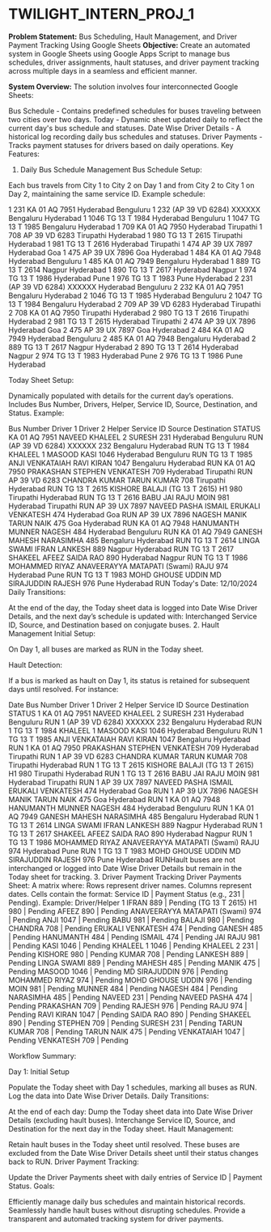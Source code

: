 # TWILIGHT_INTERN_PROJ_1

**Problem Statement:** Bus Scheduling, Hault Management, and Driver Payment Tracking Using Google Sheets
**Objective:** Create an automated system in Google Sheets using Google Apps Script to manage bus schedules, driver assignments, hault statuses, and driver payment tracking across multiple days in a seamless and efficient manner.

**System Overview:** The solution involves four interconnected Google Sheets:

Bus Schedule - Contains predefined schedules for buses traveling between two cities over two days.
Today - Dynamic sheet updated daily to reflect the current day's bus schedule and statuses.
Date Wise Driver Details - A historical log recording daily bus schedules and statuses.
Driver Payments - Tracks payment statuses for drivers based on daily operations.
Key Features:

1. Daily Bus Schedule Management
Bus Schedule Setup:

Each bus travels from City 1 to City 2 on Day 1 and from City 2 to City 1 on Day 2, maintaining the same service ID.
Example schedule:

1	231	KA 01 AQ 7951	Hyderabad	Benguluru
1	232	(AP 39 VD 6284) XXXXXX	Bengaluru	Hyderabad
1	1046	TG 13 T 1984	Hyderabad	Benguluru
1	1047	TG 13 T 1985	Bengaluru	Hyderabad
1	709	 KA 01 AQ 7950	Hyderabad	Tirupathi
1	708	AP 39 VD 6283	Tirupathi	Hyderabad
1	980	TG 13 T 2615	Tirupathi	Hyderabad
1	981	TG 13 T 2616	Hyderabad	Tirupathi
1	474	AP 39 UX 7897	Hyderabad	Goa
1	475	AP 39 UX 7896	Goa	Hyderabad
1	484	KA 01 AQ 7948	Hyderabad	Benguluru
1	485	KA 01 AQ 7949	Bengaluru	Hyderabad
1	889	TG 13 T 2614	Nagpur 	Hyderabad
1	890	TG 13 T 2617	Hyderabad	Nagpur
1	974	TG 13 T 1986	Hyderabad	Pune
1	976	TG 13 T 1983	Pune	Hyderabad
2	231	(AP 39 VD 6284) XXXXXX	Hyderabad	Benguluru
2	232	KA 01 AQ 7951	Bengaluru	Hyderabad
2	1046	TG 13 T 1985	Hyderabad	Benguluru
2	1047	TG 13 T 1984	Bengaluru	Hyderabad
2	709	AP 39 VD 6283	Hyderabad	Tirupathi
2	708	 KA 01 AQ 7950	Tirupathi	Hyderabad
2	980	TG 13 T 2616	Tirupathi	Hyderabad
2	981	TG 13 T 2615	Hyderabad	Tirupathi
2	474	AP 39 UX 7896	Hyderabad	Goa
2	475	AP 39 UX 7897	Goa	Hyderabad
2	484	KA 01 AQ 7949	Hyderabad	Benguluru
2	485	KA 01 AQ 7948	Bengaluru	Hyderabad
2	889	TG 13 T 2617	Nagpur 	Hyderabad
2	890	TG 13 T 2614	Hyderabad	Nagpur
2	974	TG 13 T 1983	Hyderabad	Pune
2	976	TG 13 T 1986	Pune	Hyderabad


Today Sheet Setup:

Dynamically populated with details for the current day’s operations.
Includes Bus Number, Drivers, Helper, Service ID, Source, Destination, and Status.
Example:

Bus Number	Driver 1	Driver 2	Helper	Service ID	Source	Destination	STATUS
KA 01 AQ 7951	NAVEED	KHALEEL 2	SURESH	231	Hyderabad	Benguluru	RUN
(AP 39 VD 6284) XXXXXX				232	Bengaluru	Hyderabad	RUN
TG 13 T 1984	KHALEEL 1	MASOOD	KASI	1046	Hyderabad	Benguluru	RUN
TG 13 T 1985	ANJI	VENKATAIAH	RAVI KIRAN	1047	Bengaluru	Hyderabad	RUN
 KA 01 AQ 7950	PRAKASHAN	STEPHEN	VENKATESH	709	Hyderabad	Tirupathi	RUN
AP 39 VD 6283	CHANDRA	KUMAR	TARUN KUMAR	708	Tirupathi	Hyderabad	RUN
TG 13 T 2615	KISHORE	BALAJI	(TG 13 T 2615) H1	980	Tirupathi	Hyderabad	RUN
TG 13 T 2616	BABU	JAI RAJU	MOIN	981	Hyderabad	Tirupathi	RUN
AP 39 UX 7897	NAVEED PASHA 	ISMAIL	ERUKALI VENKATESH	474	Hyderabad	Goa	RUN
AP 39 UX 7896	NAGESH	MANIK	TARUN NAIK	475	Goa	Hyderabad	RUN
KA 01 AQ 7948	HANUMANTH	MUNNER	NAGESH	484	Hyderabad	Benguluru	RUN
KA 01 AQ 7949	GANESH	MAHESH	NARASIMHA	485	Bengaluru	Hyderabad	RUN
TG 13 T 2614	LINGA SWAMI 	 IFRAN 	LANKESH	889	Nagpur 	Hyderabad	RUN
TG 13 T 2617	SHAKEEL	AFEEZ	SAIDA RAO	890	Hyderabad	Nagpur	RUN
TG 13 T 1986	MOHAMMED RIYAZ	ANAVEERAYYA MATAPATI (Swami)	RAJU	974	Hyderabad	Pune	RUN
TG 13 T 1983	MOHD GHOUSE UDDIN	MD SIRAJUDDIN	RAJESH	976	Pune	Hyderabad	RUN
Today's Date: 12/10/2024							
Daily Transitions:

At the end of the day, the Today sheet data is logged into Date Wise Driver Details, and the next day’s schedule is updated with:
Interchanged Service ID, Source, and Destination based on conjugate buses.
2. Hault Management
Initial Setup:

On Day 1, all buses are marked as RUN in the Today sheet.

Hault Detection:

If a bus is marked as hault on Day 1, its status is retained for subsequent days until resolved. For instance:

Date	Bus Number	Driver 1	Driver 2	Helper	Service ID	Source	Destination	STATUS
1	KA 01 AQ 7951	NAVEED	KHALEEL 2	SURESH	231	Hyderabad	Benguluru	RUN
1	(AP 39 VD 6284) XXXXXX				232	Bengaluru	Hyderabad	RUN
1	TG 13 T 1984	KHALEEL 1	MASOOD	KASI	1046	Hyderabad	Benguluru	RUN
1	TG 13 T 1985	ANJI	VENKATAIAH	RAVI KIRAN	1047	Bengaluru	Hyderabad	RUN
1	 KA 01 AQ 7950	PRAKASHAN	STEPHEN	VENKATESH	709	Hyderabad	Tirupathi	RUN
1	AP 39 VD 6283	CHANDRA	KUMAR	TARUN KUMAR	708	Tirupathi	Hyderabad	RUN
1	TG 13 T 2615	KISHORE	BALAJI	(TG 13 T 2615) H1	980	Tirupathi	Hyderabad	RUN
1	TG 13 T 2616	BABU	JAI RAJU	MOIN	981	Hyderabad	Tirupathi	RUN
1	AP 39 UX 7897	NAVEED PASHA 	ISMAIL	ERUKALI VENKATESH	474	Hyderabad	Goa	RUN
1	AP 39 UX 7896	NAGESH	MANIK	TARUN NAIK	475	Goa	Hyderabad	RUN
1	KA 01 AQ 7948	HANUMANTH	MUNNER	NAGESH	484	Hyderabad	Benguluru	RUN
1	KA 01 AQ 7949	GANESH	MAHESH	NARASIMHA	485	Bengaluru	Hyderabad	RUN
1	TG 13 T 2614	LINGA SWAMI 	 IFRAN 	LANKESH	889	Nagpur 	Hyderabad	RUN
1	TG 13 T 2617	SHAKEEL	AFEEZ	SAIDA RAO	890	Hyderabad	Nagpur	RUN
1	TG 13 T 1986	MOHAMMED RIYAZ	ANAVEERAYYA MATAPATI (Swami)	RAJU	974	Hyderabad	Pune	RUN
1	TG 13 T 1983	MOHD GHOUSE UDDIN	MD SIRAJUDDIN	RAJESH	976	Pune	Hyderabad	RUNHault buses are not interchanged or logged into Date Wise Driver Details but remain in the Today sheet for tracking.
3. Driver Payment Tracking
Driver Payments Sheet:
A matrix where:
Rows represent driver names.
Columns represent dates.
Cells contain the format: Service ID | Payment Status (e.g., 231 | Pending).
Example:
Driver/Helper	1
 IFRAN 	889 | Pending
(TG 13 T 2615) H1	980 | Pending
AFEEZ	890 | Pending
ANAVEERAYYA MATAPATI (Swami)	974 | Pending
ANJI	1047 | Pending
BABU	981 | Pending
BALAJI	980 | Pending
CHANDRA	708 | Pending
ERUKALI VENKATESH	474 | Pending
GANESH	485 | Pending
HANUMANTH	484 | Pending
ISMAIL	474 | Pending
JAI RAJU	981 | Pending
KASI	1046 | Pending
KHALEEL 1	1046 | Pending
KHALEEL 2	231 | Pending
KISHORE	980 | Pending
KUMAR	708 | Pending
LANKESH	889 | Pending
LINGA SWAMI 	889 | Pending
MAHESH	485 | Pending
MANIK	475 | Pending
MASOOD	1046 | Pending
MD SIRAJUDDIN	976 | Pending
MOHAMMED RIYAZ	974 | Pending
MOHD GHOUSE UDDIN	976 | Pending
MOIN	981 | Pending
MUNNER	484 | Pending
NAGESH	484 | Pending
NARASIMHA	485 | Pending
NAVEED	231 | Pending
NAVEED PASHA 	474 | Pending
PRAKASHAN	709 | Pending
RAJESH	976 | Pending
RAJU	974 | Pending
RAVI KIRAN	1047 | Pending
SAIDA RAO	890 | Pending
SHAKEEL	890 | Pending
STEPHEN	709 | Pending
SURESH	231 | Pending
TARUN KUMAR	708 | Pending
TARUN NAIK	475 | Pending
VENKATAIAH	1047 | Pending
VENKATESH	709 | Pending

Workflow Summary:

Day 1: Initial Setup

Populate the Today sheet with Day 1 schedules, marking all buses as RUN.
Log the data into Date Wise Driver Details.
Daily Transitions:

At the end of each day:
Dump the Today sheet data into Date Wise Driver Details (excluding hault buses).
Interchange Service ID, Source, and Destination for the next day in the Today sheet.
Hault Management:

Retain hault buses in the Today sheet until resolved.
These buses are excluded from the Date Wise Driver Details sheet until their status changes back to RUN.
Driver Payment Tracking:

Update the Driver Payments sheet with daily entries of Service ID | Payment Status.
Goals:

Efficiently manage daily bus schedules and maintain historical records.
Seamlessly handle hault buses without disrupting schedules.
Provide a transparent and automated tracking system for driver payments.
